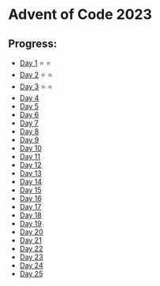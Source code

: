 # Advent of Code 2023

## Progress:

- [Day 1](https://github.com/ankjevel/adventofcode/tree/2023/day_01) ⭐️ ⭐️
- [Day 2](https://github.com/ankjevel/adventofcode/tree/2023/day_02) ⭐️ ⭐️
- [Day 3](https://github.com/ankjevel/adventofcode/tree/2023/day_03) ⭐️ ⭐️
- [Day 4](#)
- [Day 5](#)
- [Day 6](#)
- [Day 7](#)
- [Day 8](#)
- [Day 9](#)
- [Day 10](#)
- [Day 11](#)
- [Day 12](#)
- [Day 13](#)
- [Day 14](#)
- [Day 15](#)
- [Day 16](#)
- [Day 17](#)
- [Day 18](#)
- [Day 19](#)
- [Day 20](#)
- [Day 21](#)
- [Day 22](#)
- [Day 23](#)
- [Day 24](#)
- [Day 25](#)
